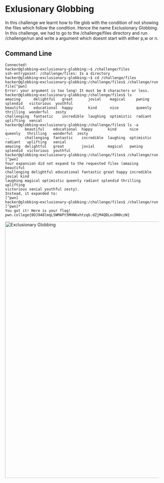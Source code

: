 # Exlusionary Globbing
In this challenge we learnt how to file glob with the condition of not showing the files which follow the condition. Hence the name Exclusionary Globbing. In this challenge, we 
had to go to the /challenge/files directory and run /challenge/run and write a argument which doesnt start with either p,w or n.
## Command Line
```
Connected!
hacker@globbing~exclusionary-globbing:~$ /challenge/files
ssh-entrypoint: /challenge/files: Is a directory
hacker@globbing~exclusionary-globbing:~$ cd /challenge/files
hacker@globbing~exclusionary-globbing:/challenge/files$ /challenge/run file[^pwn]
Error: your argument is too long! It must be 8 characters or less.
hacker@globbing~exclusionary-globbing:/challenge/files$ ls
amazing      delightful   great       jovial    magical     pwning   splendid   victorious  youthful
beautiful    educational  happy       kind      nice        queenly  thrilling  wonderful   zesty
challenging  fantastic    incredible  laughing  optimistic  radiant  uplifting  xenial
hacker@globbing~exclusionary-globbing:/challenge/files$ ls -a
.        beautiful    educational  happy       kind      nice        queenly   thrilling   wonderful  zesty
..       challenging  fantastic    incredible  laughing  optimistic  radiant   uplifting   xenial
amazing  delightful   great        jovial      magical   pwning      splendid  victorious  youthful
hacker@globbing~exclusionary-globbing:/challenge/files$ /challenge/run [^pwn]
Your expansion did not expand to the requested files (amazing beautiful
challenging delightful educational fantastic great happy incredible jovial kind
laughing magical optimistic queenly radiant splendid thrilling uplifting
victorious xenial youthful zesty).
Instead, it expanded to:
[^pwn]
hacker@globbing~exclusionary-globbing:/challenge/files$ /challenge/run [^pwn]*
You got it! Here is your flag!
pwn.college{0OJ948lmqLSWMAPt5MHN6xhtzqb.dZjM4QDLxcDN0czW}
```
<img width="838" alt="Exclusionary Globbing" src="https://github.com/user-attachments/assets/8bb92b86-0ecd-487a-a07c-28f9232f5172">
